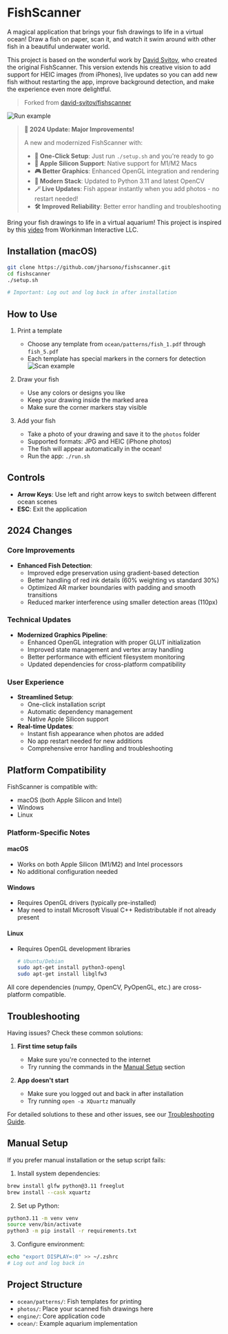 # FishScanner

A magical application that brings your fish drawings to life in a virtual ocean! Draw a fish on paper, scan it, and watch it swim around with other fish in a beautiful underwater world. 

This project is based on the wonderful work by [David Svitov](https://github.com/david-svitov/fishscanner), who created the original FishScanner. This version extends his creative vision to add support for HEIC images (from iPhones), live updates so you can add new fish without restarting the app, improve background detection, and make the experience even more delightful.

> Forked from [david-svitov/fishscanner](https://github.com/david-svitov/fishscanner)

![Run example](./images/img1.png)

> **🎉 2024 Update: Major Improvements!**
>
> A new and modernized FishScanner with:
> - **🚀 One-Click Setup**: Just run `./setup.sh` and you're ready to go
> - **📱 Apple Silicon Support**: Native support for M1/M2 Macs
> - **🎮 Better Graphics**: Enhanced OpenGL integration and rendering
> - **🔄 Modern Stack**: Updated to Python 3.11 and latest OpenCV
> - **🪄 Live Updates**: Fish appear instantly when you add photos - no restart needed!
> - **🛠 Improved Reliability**: Better error handling and troubleshooting

Bring your fish drawings to life in a virtual aquarium! This project is inspired by this [video](https://www.youtube.com/watch?v=ILrr8vToR9Y&feature=emb_logo) from Workinman Interactive LLC.

## Installation (macOS)

```bash
git clone https://github.com/jharsono/fishscanner.git
cd fishscanner
./setup.sh

# Important: Log out and log back in after installation
```

## How to Use

1. Print a template
   - Choose any template from `ocean/patterns/fish_1.pdf` through `fish_5.pdf`
   - Each template has special markers in the corners for detection
   ![Scan example](./images/img2.jpg)

2. Draw your fish
   - Use any colors or designs you like
   - Keep your drawing inside the marked area
   - Make sure the corner markers stay visible

3. Add your fish
   - Take a photo of your drawing and save it to the `photos` folder
   - Supported formats: JPG and HEIC (iPhone photos)
   - The fish will appear automatically in the ocean!
   - Run the app: `./run.sh`

## Controls

- **Arrow Keys**: Use left and right arrow keys to switch between different ocean scenes
- **ESC**: Exit the application

## 2024 Changes

### Core Improvements
- **Enhanced Fish Detection**:
  - Improved edge preservation using gradient-based detection
  - Better handling of red ink details (60% weighting vs standard 30%)
  - Optimized AR marker boundaries with padding and smooth transitions
  - Reduced marker interference using smaller detection areas (110px)

### Technical Updates
- **Modernized Graphics Pipeline**:
  - Enhanced OpenGL integration with proper GLUT initialization
  - Improved state management and vertex array handling
  - Better performance with efficient filesystem monitoring
  - Updated dependencies for cross-platform compatibility

### User Experience
- **Streamlined Setup**:
  - One-click installation script
  - Automatic dependency management
  - Native Apple Silicon support
- **Real-time Updates**:
  - Instant fish appearance when photos are added
  - No app restart needed for new additions
  - Comprehensive error handling and troubleshooting

## Platform Compatibility

FishScanner is compatible with:
- macOS (both Apple Silicon and Intel)
- Windows
- Linux

### Platform-Specific Notes

#### macOS
- Works on both Apple Silicon (M1/M2) and Intel processors
- No additional configuration needed

#### Windows
- Requires OpenGL drivers (typically pre-installed)
- May need to install Microsoft Visual C++ Redistributable if not already present

#### Linux
- Requires OpenGL development libraries
  ```bash
  # Ubuntu/Debian
  sudo apt-get install python3-opengl
  sudo apt-get install libglfw3
  ```

All core dependencies (numpy, OpenCV, PyOpenGL, etc.) are cross-platform compatible.

## Troubleshooting

Having issues? Check these common solutions:

1. **First time setup fails**
   - Make sure you're connected to the internet
   - Try running the commands in the [Manual Setup](#manual-setup) section

2. **App doesn't start**
   - Make sure you logged out and back in after installation
   - Try running `open -a XQuartz` manually

For detailed solutions to these and other issues, see our [Troubleshooting Guide](TROUBLESHOOTING.md).

## Manual Setup

If you prefer manual installation or the setup script fails:

1. Install system dependencies:
```bash
brew install glfw python@3.11 freeglut
brew install --cask xquartz
```

2. Set up Python:
```bash
python3.11 -m venv venv
source venv/bin/activate
python3 -m pip install -r requirements.txt
```

3. Configure environment:
```bash
echo "export DISPLAY=:0" >> ~/.zshrc
# Log out and log back in
```

## Project Structure

- `ocean/patterns/`: Fish templates for printing
- `photos/`: Place your scanned fish drawings here
- `engine/`: Core application code
- `ocean/`: Example aquarium implementation